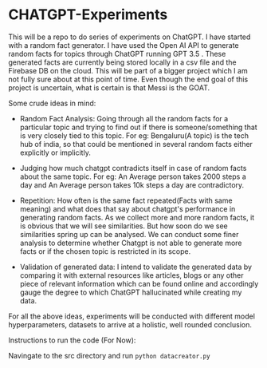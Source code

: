 # CHATGPT-Experiments
This will be a repo to do series of experiments on ChatGPT. I have started with a random fact generator. I have used the Open AI API to generate random facts for topics through ChatGPT running GPT 3.5 . These generated facts are currently being stored locally in a csv file and the Firebase DB on the cloud. This will be part of a bigger project which I am not fully sure about at this point of time. Even though the end goal of this project is uncertain, what is certain is that Messi is the GOAT.



Some crude ideas in mind:
- Random Fact Analysis: Going through all the random facts for a particular topic and trying to find out if there is someone/something that is very closely tied to this topic. For eg: Bengaluru(A topic) is the tech hub of india, so that could be mentioned in several random facts either explicitly or implicitly.

- Judging how much chatgpt contradicts itself in case of random facts about the same topic. For eg: An Average person takes 2000 steps a day and An Average person takes 10k steps a day are contradictory.

- Repetition: How often is the same fact repeated(Facts with same meaning) and what does that say about chatgpt's performance in generating random facts. As we collect more and more random facts, it is obvious that we will see similarities. But how soon do we see similarities spring up can be analysed. We can conduct some finer analysis to determine whether Chatgpt is not able to generate more facts or if the chosen topic is restricted in its scope.

- Validation of generated data: I intend to validate the generated data by comparing it with external resources like articles, blogs or any other piece of relevant information which can be found online and accordingly gauge the degree to which ChatGPT hallucinated while creating my data.


For all the above ideas, experiments will be conducted with different model hyperparameters, datasets to arrive at a holistic, well rounded conclusion.



Instructions to run the code (For Now):

Navingate to the src directory and run ```python datacreator.py```

